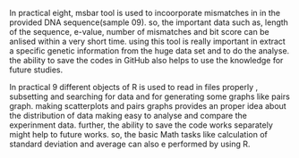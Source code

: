 In practical eight, msbar tool is used to incoorporate mismatches in in the provided DNA sequence(sample 09). so, the important data such as, length of the sequence, e-value, number of mismatches and bit score can be anlised within a very short time. using this tool is really important in extract a specific genetic information from the huge data set and to do the analyse. the ability to save the codes in GitHub also helps to use the knowledge for future studies. 

In practical 9 different objects of R is used to read in files properly , subsetting and searching for data and for generating some graphs like pairs graph. making scatterplots and pairs graphs provides an proper idea about the distribution of data making easy to analyse and compare the experinment data. further, the ability to save the code works separately might help to future works. so, the basic Math tasks like calculation of standard deviation and average can also e performed by using R. 
